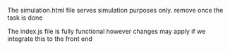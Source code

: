 The simulation.html file serves simulation purposes only. remove once the task is done

The index.js file is fully functional however changes may apply if we integrate this to the front end

